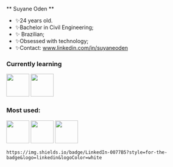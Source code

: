 ** Suyane Oden **
- ✨24 years old. 
- ✨Bachelor in Civil Engineering;
- ✨ Brazilian;
- ✨Obsessed with technology;
- ✨Contact: www.linkedin.com/in/suyaneoden


### Currently learning

<div>
<img src="https://cdn.jsdelivr.net/gh/devicons/devicon/icons/react/react-original.svg" width="60"/>
<img src="https://cdn.jsdelivr.net/gh/devicons/devicon/icons/typescript/typescript-plain.svg" width="60"/>
</div>

### Most used: 

<div> 
<img src="https://cdn.jsdelivr.net/gh/devicons/devicon/icons/javascript/javascript-plain.svg" width="60"/>
<img src="https://cdn.jsdelivr.net/gh/devicons/devicon/icons/html5/html5-plain.svg" width="60"/>
<img src="https://cdn.jsdelivr.net/gh/devicons/devicon/icons/css3/css3-plain.svg" width="60"/>
</div>

	https://img.shields.io/badge/LinkedIn-0077B5?style=for-the-badge&logo=linkedin&logoColor=white
          

